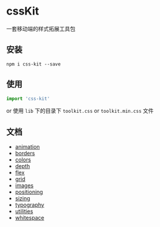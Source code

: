 # cssKit
一套移动端的样式拓展工具包

## 安装
```shell
npm i css-kit --save
```

## 使用
```js
import 'css-kit'
```
or 使用 `lib` 下的目录下 `toolkit.css` or `toolkit.min.css` 文件

## 文档
- [animation](#animation-基础动画)
- [borders](#borders-边框相关)
- [colors](#colors-文字色背景色边框色)
- [depth](#depth-zindex-层级)
- [flex](#flex-栅格布局基于-flex)
- [grid](#grid-栅格布局基于-float)
- [images](#images-图片背景图相关)
- [positioning](#positioning-定位浮动)
- [sizing](#sizing-宽高)
- [typography](#typography-排版相关)
- [utilities](#utilities-显示隐藏滚动等工具类)
- [whitespace](#whitespace-内补外补)